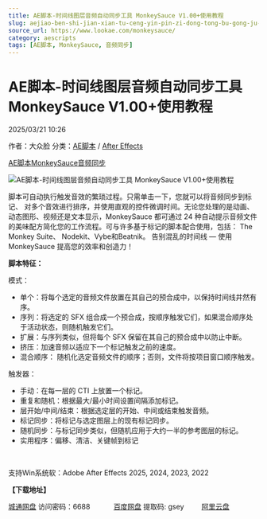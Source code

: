 ```yaml
---
title: AE脚本-时间线图层音频自动同步工具 MonkeySauce V1.00+使用教程
slug: aejiao-ben-shi-jian-xian-tu-ceng-yin-pin-zi-dong-tong-bu-gong-ju-monkeysauce-v1-00-shi-yong-jiao-cheng
source_url: https://www.lookae.com/monkeysauce/
category: aescripts
tags: [AE脚本, MonkeySauce, 音频同步]
---
```

# AE脚本-时间线图层音频自动同步工具 MonkeySauce V1.00+使用教程

2025/03/21 10:26

作者：大众脸
分类：[AE脚本](https://www.lookae.com/after-effects/aescripts/) / [After Effects](https://www.lookae.com/after-effects/)

[AE脚本](https://www.lookae.com/tag/ae%e8%84%9a%e6%9c%ac/)[MonkeySauce](https://www.lookae.com/tag/monkeysauce/)[音频同步](https://www.lookae.com/tag/%e9%9f%b3%e9%a2%91%e5%90%8c%e6%ad%a5/)

![AE脚本-时间线图层音频自动同步工具 MonkeySauce V1.00+使用教程](https://www.lookae.com/wp-content/uploads/2025/03/MonkeySauce.jpg "AE脚本-时间线图层音频自动同步工具 MonkeySauce V1.00+使用教程-LookAE.com")

脚本可自动执行触发音效的繁琐过程。只需单击一下，您就可以将音频同步到标记、 对多个音效进行排序，并使用直观的控件微调时间。无论您处理的是动画、动态图形、视频还是文本显示，MonkeySauce 都可通过 24 种自动提示音频文件的美味配方简化您的工作流程。可与许多基于标记的脚本配合使用，包括： The Monkey Suite、 Nodekit、Vybe和Beatnik。 告别混乱的时间线 — 使用 MonkeySauce 提高您的效率和创造力！

**脚本特征：**

模式：

* 单个：将每个选定的音频文件放置在其自己的预合成中，以保持时间线井然有序。
* 序列：将选定的 SFX 组合成一个预合成，按顺序触发它们，如果混合顺序处于活动状态，则随机触发它们。
* 扩展：与序列类似，但将每个 SFX 保留在其自己的预合成中以防止中断。
* 挤压：加速音频以适应下一个标记触发之前的速度。
* 混合顺序： 随机化选定音频文件的顺序；否则，文件将按项目窗口顺序触发。

触发器：

* 手动：在每一层的 CTI 上放置一个标记。
* 重复和随机：根据最大/最小时间设置间隔添加标记。
* 层开始/中间/结束：根据选定层的开始、中间或结束触发音频。
* 标记同步：将标记与选定图层上的现有标记同步。
* 随机同步：与标记同步类似，但随机应用于大约一半的参考图层的标记。
* 实用程序：偏移、清洁、关键帧到标记

[﻿﻿﻿](http://cloud.video.taobao.com/play/u/null/p/1/e/6/t/1/512492005158.mp4)

支持Win系统软：Adobe After Effects 2025, 2024, 2023, 2022

**【下载地址】**

[城通网盘](https://url70.ctfile.com/f/2827370-1480551301-e4b995?p=4431) 访问密码：6688            [百度网盘](https://pan.baidu.com/s/1yCcZU36jQrkZuDqvhvOjUg?pwd=gsey) 提取码: gsey         [阿里云盘](https://www.alipan.com/s/H4mFsvNdkbd)

